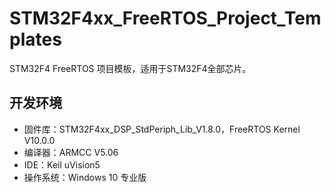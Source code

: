 # STM32F4xx_FreeRTOS_Project_Templates

STM32F4 FreeRTOS 项目模板，适用于STM32F4全部芯片。

## 开发环境

* 固件库：STM32F4xx_DSP_StdPeriph_Lib_V1.8.0，FreeRTOS Kernel V10.0.0
* 编译器：ARMCC V5.06
* IDE：Keil uVision5
* 操作系统：Windows 10 专业版
